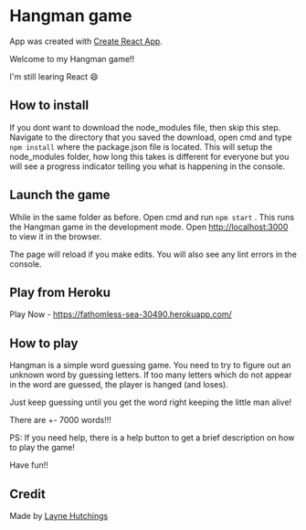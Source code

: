# Hangman game

App was created with [Create React App](https://github.com/facebook/create-react-app).

Welcome to my Hangman game!!

I'm still learing React 😄

## How to install

If you dont want to download the node_modules file, then skip this step. Navigate to the directory that you saved the download, open cmd and type` npm install` where the package.json file is located. This will setup the node_modules folder, how long this takes is different for everyone but you will see a progress indicator telling you what is happening in the console.

## Launch the game

While in the same folder as before. Open cmd and run `npm start` . This runs the Hangman game in the development mode.
Open [http://localhost:3000](http://localhost:3000) to view it in the browser.

The page will reload if you make edits.
You will also see any lint errors in the console.

## Play from Heroku
Play Now - https://fathomless-sea-30490.herokuapp.com/

## How to play

Hangman is a simple word guessing game. You need to try to figure out an unknown word by guessing letters. If too many letters which do not appear in the word are guessed, the player is hanged (and loses).

Just keep guessing until you get the word right keeping the little man alive!

There are +- 7000 words!!!

PS: If you need help, there is a help button to get a brief description on how to play the game!

Have fun!!

## Credit

Made by [Layne Hutchings](https://github.com/layne74)
